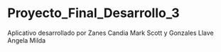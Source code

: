 # Proyecto_Final_Desarrollo_3
 Aplicativo desarrollado por Zanes Candia Mark Scott y Gonzales Llave Angela Milda
